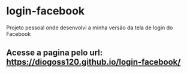 # login-facebook
Projeto pessoal onde desenvolvi a minha versão da tela de login do Facebook

## Acesse a pagina pelo url: https://diogoss120.github.io/login-facebook/

